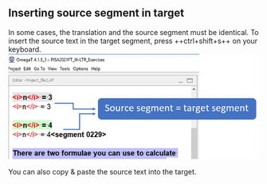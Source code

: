 ## Inserting source segment in target

In some cases, the translation and the source segment must be identical. To insert the source text in the target segment, press ++ctrl+shift+s++ on your keyboard.
![](../_assets/img/24_identical_source.jpg)

You can also copy & paste the source text into the target.